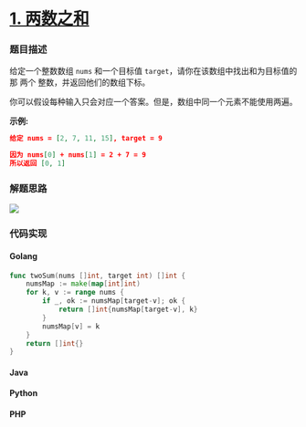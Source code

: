 # [1. 两数之和](https://leetcode-cn.com/problems/two-sum)


### 题目描述

给定一个整数数组 `nums` 和一个目标值 `target`，请你在该数组中找出和为目标值的那 两个 整数，并返回他们的数组下标。

你可以假设每种输入只会对应一个答案。但是，数组中同一个元素不能使用两遍。

**示例:**

```json
给定 nums = [2, 7, 11, 15], target = 9

因为 nums[0] + nums[1] = 2 + 7 = 9
所以返回 [0, 1]
```

### 解题思路

![](https://pic.leetcode-cn.com/d54dcd98bf9b8f5f5575893a9c253dda04cb177436322a9b41ce89290deb651d-Messages%20Image(3072076888).png)

### 代码实现

<!-- tabs:start -->

#### **Golang**
```go
func twoSum(nums []int, target int) []int {
	numsMap := make(map[int]int)
	for k, v := range nums {
		if _, ok := numsMap[target-v]; ok {
			return []int{numsMap[target-v], k}
		}
		numsMap[v] = k
	}
	return []int{}
}
```
#### **Java**

#### **Python**

#### **PHP**
```php
```

<!-- tabs:end -->
